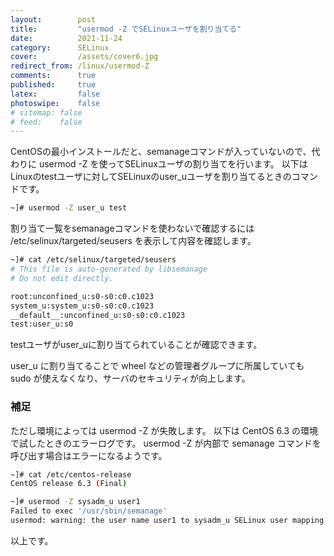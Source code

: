 ```yaml
---
layout:        post
title:         "usermod -Z でSELinuxユーザを割り当てる"
date:          2021-11-24
category:      SELinux
cover:         /assets/cover6.jpg
redirect_from: /linux/usermod-Z
comments:      true
published:     true
latex:         false
photoswipe:    false
# sitemap: false
# feed:    false
---
```


CentOSの最小インストールだと、semanageコマンドが入っていないので、代わりに usermod -Z を使ってSELinuxユーザの割り当てを行います。
以下はLinuxのtestユーザに対してSELinuxのuser_uユーザを割り当てるときのコマンドです。
```bash
~]# usermod -Z user_u test
```
割り当て一覧をsemanageコマンドを使わないで確認するには /etc/selinux/targeted/seusers を表示して内容を確認します。
```bash
~]# cat /etc/selinux/targeted/seusers
# This file is auto-generated by libsemanage
# Do not edit directly.

root:unconfined_u:s0-s0:c0.c1023
system_u:system_u:s0-s0:c0.c1023
__default__:unconfined_u:s0-s0:c0.c1023
test:user_u:s0
```
testユーザがuser_uに割り当てられていることが確認できます。

user_u に割り当てることで wheel などの管理者グループに所属していても sudo が使えなくなり、サーバのセキュリティが向上します。

### 補足

ただし環境によっては usermod -Z が失敗します。
以下は CentOS 6.3 の環境で試したときのエラーログです。
usermod -Z が内部で semanage コマンドを呼び出す場合はエラーになるようです。
```bash
~]# cat /etc/centos-release
CentOS release 6.3 (Final)

~]# usermod -Z sysadm_u user1
Failed to exec '/usr/sbin/semanage'
usermod: warning: the user name user1 to sysadm_u SELinux user mapping failed.
```

以上です。

